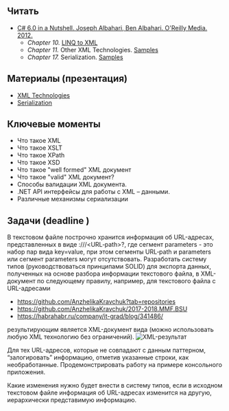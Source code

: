 ## Читать
- [C# 6.0 in a Nutshell. Joseph Albahari, Ben Albahari. O'Reilly Media. 2012.](http://shop.oreilly.com/product/0636920040323.do)
   - *Chapter 10.* [LINQ to XML](http://www.albahari.com/nutshell/ch10.aspx)
   - *Chapter 11.* Other XML Technologies. [Samples](http://www.albahari.com/nutshell/ch11.aspx)
   - *Chapter 17.* Serialization. [Samples](http://www.albahari.com/nutshell/ch15.aspx)

## Материалы (презентация)
- [XML Technologies](https://github.com/EPM-RD-NETLAB/.NET-Framework-modules/tree/master/M14.%20XML%20Technologies)
- [Serialization](https://github.com/EPM-RD-NETLAB/.NET-Framework-modules/tree/master/M15.%20Serialization)

## Ключевые моменты
- Что такое XML 
- Что такое XSLT
- Что такое XPath
- Что такое XSD
- Что такое "well formed" XML документ
- Что такое "valid" XML документ?
- Способы валидации XML документа.
- .NET API интерфейсы для работы с  XML – данными.
- Различные механизмы сериализации

## Задачи (deadline )
  В текстовом файле построчно хранится информация об URL-адресах, представленных в виде <scheme>://<host>/<URL‐path>?<parameters>, где сегмент parameters - это набор пар вида key=value, при этом сегменты URL‐path и parameters  или сегмент parameters могут отсутствовать. 
Разработать систему типов (руководствоваться принципами SOLID) для экспорта данных, полученных на основе разбора информации текстового файла, в XML-документ по следующему правилу, например, для текстового файла с URL-адресами 
  - https://github.com/AnzhelikaKravchuk?tab=repositories 
  - https://github.com/AnzhelikaKravchuk/2017-2018.MMF.BSU
  - https://habrahabr.ru/company/it-grad/blog/341486/      

результирующим является XML-документ вида (можно использовать любую XML технологию без ограничений).
![XML-результат](https://github.com/AnzhelikaKravchuk/Training.-Spring-2018/blob/master/Pictures/XML.Task.png)

  Для тех URL-адресов, которые не совпадают с данным паттерном, “залогировать” информацию, отметив указанные строки, как необработанные. 
Продемонстрировать работу на примере консольного приложения.  

  Какие изменения нужно будет внести в систему типов, если в исходном  текстовом файле информация об URL-адресах изменится на другую, иерархически представимую информацию.
